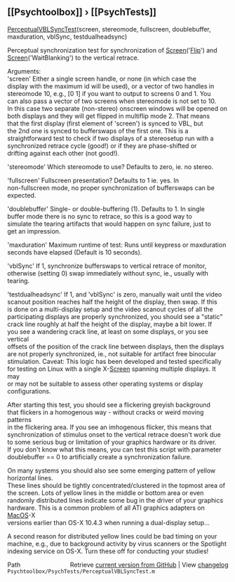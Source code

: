 ## [[Psychtoolbox]] &#8250; [[PsychTests]]

[PerceptualVBLSyncTest](PerceptualVBLSyncTest)(screen, stereomode, fullscreen, doublebuffer, maxduration, vblSync, testdualheadsync)  
  
Perceptual synchronization test for synchronization of [Screen](Screen)('[Flip](Flip)') and  
[Screen](Screen)('WaitBlanking') to the vertical retrace.  
  
Arguments:  
'screen' Either a single screen handle, or none (in which case the  
display with the maximum id will be used), or a vector of two handles in  
stereomode 10, e.g., [0 1] if you want to output to screens 0 and 1. You  
can also pass a vector of two screens when stereomode is not set to 10.  
In this case two separate (non-stereo) onscreen windows will be opened on  
both displays and they will get flipped in multiflip mode 2. That means  
that the first display (first element of 'screen') is synced to VBL, but  
the 2nd one is synced to bufferswaps of the first one. This is a  
straightforward test to check if two displays of a stereosetup run with a  
synchronized retrace cycle (good!) or if they are phase-shifted or  
drifting against each other (not good!).  
  
'stereomode' Which stereomode to use? Defaults to zero, ie. no stereo.  
  
'fullscreen' Fullscreen presentation? Defaults to 1 ie. yes. In  
non-fullscreen mode, no proper synchronization of bufferswaps can be  
expected.  
  
'doublebuffer' Single- or double-buffering (1). Defaults to 1. In single  
buffer mode there is no sync to retrace, so this is a good way to  
simulate the tearing artifacts that would happen on sync failure, just to  
get an impression.  
  
'maxduration' Maximum runtime of test: Runs until keypress or maxduration  
seconds have elapsed (Default is 10 seconds).  
  
'vblSync' If 1, synchronize bufferswaps to vertical retrace of monitor,  
otherwise (setting 0) swap immediately without sync, ie., usually with tearing.  
  
'testdualheadsync' If 1, and 'vblSync' is zero, manually wait until the video  
scanout position reaches half the height of the display, then swap. If this  
is done on a multi-display setup and the video scanout cycles of all the  
participating displays are properly synchronized, you should see a "static"  
crack line roughly at half the height of the display, maybe a bit lower. If  
you see a wandering crack line, at least on some displays, or you see vertical  
offsets of the position of the crack line between displays, then the displays  
are not properly synchronized, ie., not suitable for artifact free binocular  
stimulation. Caveat: This logic has been developed and tested specifically  
for testing on Linux with a single X-[Screen](Screen) spanning multiple displays. It may  
or may not be suitable to assess other operating systems or display configurations.  
  
After starting this test, you should see a flickering greyish background  
that flickers in a homogenous way - without cracks or weird moving patterns  
in the flickering area. If you see an imhogenous flicker, this means that  
synchronization of stimulus onset to the vertical retrace doesn't work due  
to some serious bug or limitation of your graphics hardware or its driver.  
If you don't know what this means, you can test this script with parameter  
doublebuffer == 0 to artificially create a synchronization failure.  
  
On many systems you should also see some emerging pattern of yellow horizontal lines.  
These lines should be tightly concentrated/clustered in the topmost area of  
the screen. Lots of yellow lines in the middle or bottom area or even  
randomly distributed lines indicate some bug in the driver of your graphics  
hardware. This is a common problem of all ATI graphics adapters on [MacOS](MacOS)-X  
versions earlier than OS-X 10.4.3 when running a dual-display setup...  
  
A second reason for distributed yellow lines could be bad timing on your  
machine, e.g., due to background activity by virus scanners or the Spotlight  
indexing service on OS-X. Turn these off for conducting your studies!  
  




<div class="code_header" style="text-align:right;">
  <span style="float:left;">Path&nbsp;&nbsp;</span> <span class="counter">Retrieve <a href=
  "https://raw.github.com/Psychtoolbox-3/Psychtoolbox-3/beta/Psychtoolbox/PsychTests/PerceptualVBLSyncTest.m">current version from GitHub</a> | View <a href=
  "https://github.com/Psychtoolbox-3/Psychtoolbox-3/commits/beta/Psychtoolbox/PsychTests/PerceptualVBLSyncTest.m">changelog</a></span>
</div>
<div class="code">
  <code>Psychtoolbox/PsychTests/PerceptualVBLSyncTest.m</code>
</div>

